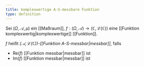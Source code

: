 ```yaml
---
title: komplexwertige A-S-messbare Funktion
type: definition
---
```


Sei $(\Omega, \mathcal{A}, \mu)$ ein [[Maßraum]], $f: (\Omega, \mathcal{A}) \to (\mathbb{C}, \mathcal{L}(\mathbb{C}))$ eine [[Funktion komplexwertig|komplexwertige]] [[Funktion]].

$f$ heißt *$(\mathcal{A}, \mathcal{L}(\mathbb{C}))$-[[Funktion A-S-messbar|messbar]]*, falls
- $\text{Re}(f)$ [[Funktion messbar|messbar]] ist
- $\text{Im}(f)$ [[Funktion messbar|messbar]] ist